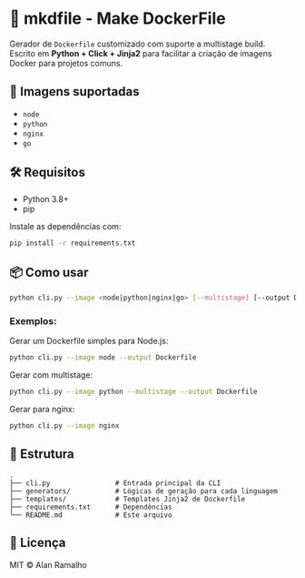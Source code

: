 
# 🐳 mkdfile - Make DockerFile

Gerador de `Dockerfile` customizado com suporte a multistage build.  
Escrito em **Python + Click + Jinja2** para facilitar a criação de imagens Docker para projetos comuns.

## 🚀 Imagens suportadas

- `node`
- `python`
- `nginx`
- `go`

## 🛠️ Requisitos

- Python 3.8+
- pip

Instale as dependências com:

```bash
pip install -r requirements.txt
```

## 📦 Como usar

```bash
python cli.py --image <node|python|nginx|go> [--multistage] [--output Dockerfile]
```

### Exemplos:

Gerar um Dockerfile simples para Node.js:

```bash
python cli.py --image node --output Dockerfile
```

Gerar com multistage:

```bash
python cli.py --image python --multistage --output Dockerfile
```

Gerar para nginx:

```bash
python cli.py --image nginx
```

## 📁 Estrutura

```
.
├── cli.py                # Entrada principal da CLI
├── generators/           # Lógicas de geração para cada linguagem
├── templates/            # Templates Jinja2 de Dockerfile
├── requirements.txt      # Dependências
└── README.md             # Este arquivo
```

## 📄 Licença

MIT © Alan Ramalho
